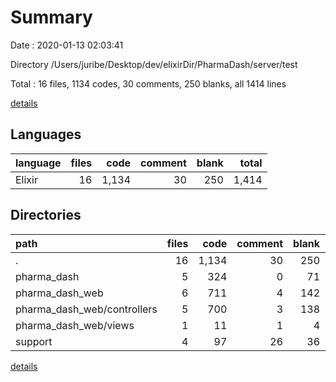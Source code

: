# Summary

Date : 2020-01-13 02:03:41

Directory /Users/juribe/Desktop/dev/elixirDir/PharmaDash/server/test

Total : 16 files,  1134 codes, 30 comments, 250 blanks, all 1414 lines

[details](details.md)

## Languages
| language | files | code | comment | blank | total |
| :--- | ---: | ---: | ---: | ---: | ---: |
| Elixir | 16 | 1,134 | 30 | 250 | 1,414 |

## Directories
| path | files | code | comment | blank | total |
| :--- | ---: | ---: | ---: | ---: | ---: |
| . | 16 | 1,134 | 30 | 250 | 1,414 |
| pharma_dash | 5 | 324 | 0 | 71 | 395 |
| pharma_dash_web | 6 | 711 | 4 | 142 | 857 |
| pharma_dash_web/controllers | 5 | 700 | 3 | 138 | 841 |
| pharma_dash_web/views | 1 | 11 | 1 | 4 | 16 |
| support | 4 | 97 | 26 | 36 | 159 |

[details](details.md)